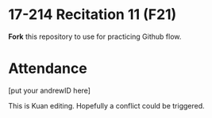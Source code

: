 # 17-214 Recitation 11 (F21)
**Fork** this repository to use for practicing Github flow.

# Attendance
[put your andrewID here]


This is Kuan editing.
Hopefully a conflict could be triggered.

